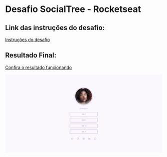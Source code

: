 # Desafio SocialTree - Rocketseat

## Link das instruções do desafio:

[Instruções do desafio](https://efficient-sloth-d85.notion.site/Desafio-Social-Tree-a4008e467a3248c4b05c97cf78aea44f)

## Resultado Final:
[Confira o resultado funcionando](https://jonatas00rocketseatsocialtree.netlify.app)

![ResultadoFinal](./image/ResultadoFinal.png)

